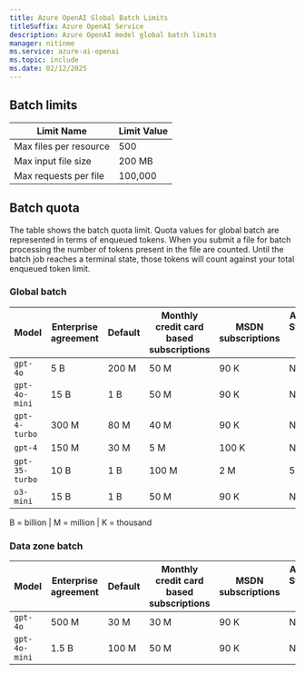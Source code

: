 ```yaml
---
title: Azure OpenAI Global Batch Limits
titleSuffix: Azure OpenAI Service
description: Azure OpenAI model global batch limits
manager: nitinme
ms.service: azure-ai-openai
ms.topic: include
ms.date: 02/12/2025
---
```


## Batch limits

| Limit Name | Limit Value |
|--|--|
| Max files per resource | 500 |
| Max input file size | 200 MB |
| Max requests per file | 100,000 |

## Batch quota

The table shows the batch quota limit. Quota values for global batch are represented in terms of enqueued tokens. When you submit a file for batch processing the number of tokens present in the file are counted. Until the batch job reaches a terminal state, those tokens will count against your  total enqueued token limit.

### Global batch

|Model|Enterprise agreement|Default| Monthly credit card based subscriptions | MSDN subscriptions | Azure for Students, Free Trials |
|---|---|---|---|---|---|
| `gpt-4o` | 5 B | 200 M | 50 M | 90 K | N/A|
| `gpt-4o-mini` | 15 B | 1 B | 50 M | 90 K | N/A |
| `gpt-4-turbo` | 300 M | 80 M | 40 M | 90 K | N/A |
| `gpt-4` | 150 M | 30 M | 5 M | 100 K | N/A |
| `gpt-35-turbo` | 10 B | 1 B | 100 M | 2 M | 50 K |
| `o3-mini`| 15 B | 1 B | 50 M | 90 K | N/A |

B = billion | M = million | K = thousand

### Data zone batch

|Model|Enterprise agreement|Default| Monthly credit card based subscriptions | MSDN subscriptions | Azure for Students, Free Trials |
|---|---|---|---|---|---|
| `gpt-4o` | 500 M | 30 M | 30 M | 90 K | N/A|
| `gpt-4o-mini` | 1.5 B | 100 M | 50 M | 90 K | N/A |